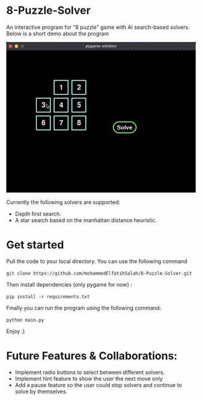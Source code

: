 # 8-Puzzle-Solver

An interactive program for "8 puzzle" game with AI search-based solvers. Below is a short demo about the program

![Alt 8 puzzle demo](./8-puzzle-demov1.0.0.gif)

Currently the following solvers are supported:
- Depth first search.
- A star search based on the manhattan distance heuristic.

# Get started

Pull the code to your local directory. You can use the following command

`git clone https://github.com/mohammedElfatihSalah/8-Puzzle-Solver.git`

Then install dependencies (only pygame for now) :

`pip install -r requirements.txt`

Finally you can run the program using the following command:

`python main.py`

Enjoy :)

# Future Features & Collaborations:
- Implement radio buttons to select between different solvers.
- Implement hint feature to show the user the next move only
- Add a pause feature so the user could stop solvers and continue to solve by themselves.


